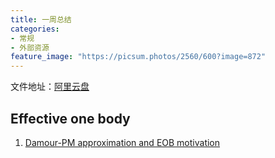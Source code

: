 ```yaml
---
title: 一周总结
categories:
- 常规
- 外部资源 
feature_image: "https://picsum.photos/2560/600?image=872"
---
```


文件地址：[阿里云盘](https://www.alipan.com/s/spj8n7GCEB7)
## Effective one body
1. [Damour-PM approximation and EOB motivation](https://arxiv.org/abs/1609.00354)
